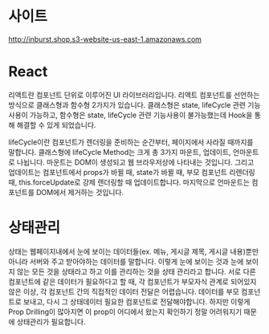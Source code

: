 # 사이트

http://inburst.shop.s3-website-us-east-1.amazonaws.com

# React

리액트란 컴포넌트 단위로 이루어진 UI 라이브러리입니다.
리액트 컴포넌트를 선언하는 방식으로 클래스형과 함수형 2가지가 있습니다.
클래스형은 state, lifeCycle 관련 기능사용이 가능하고, 함수형은 state, lifeCycle 관련 기능사용이 불가능했는데 Hook을 통해 해결할 수 있게 되었습니다.

lifeCycle이란 컴포넌트가 렌더링을 준비하는 순간부터, 페이지에서 사라질 때까지를 말합니다.
클래스형에 lifeCycle Method는 크게 총 3가지 마운트, 업데이트, 언마운트로 나뉩니다. 
마운트는 DOM이 생성되고 웹 브라우저상에 나타내는 것입니다. 그리고 업데이트는 컴포넌트에서 props가 바뀔 때, state가 바뀔 때, 부모 컴포넌트 리렌더링 때, this.forceUpdate로 강제 렌더링할 때 업데이트합니다. 마지막으로 언마운트는 컴포넌트를 DOM에서 제거하는 것입니다.

# 상태관리
상태는 웹페이지내에서 눈에 보이는 데이터들(ex. 메뉴, 게시글 제목, 게시글 내용)뿐만 아니라 서버와 주고 받아야하는 데이터를 말합니다.
이렇게 눈에 보이는 것과 눈에 보이지 않는 모든 것을 상태라고 하고 이를 관리하는 것을 상태 관리라고 합니다.
서로 다른 컴포넌트에 같은 데이터가 필요하다고 할 때, 각 컴포넌트가 부모자식 관계로 되어있지 않은 이상, 각 컴포넌트 간의 직접적인 데이터 전달은 어렵습니다. 데이터를 부모 컴포넌트로 보내고, 다시 그 상태데이터 필요한 컴포넌트로 전달해야합니다. 하지만 이렇게 Prop Drilling이 많아지면 이 prop이 어디에서 왔는지 확인하기 정말 어려워지기 때문에 상태관리가 필요합니다.


